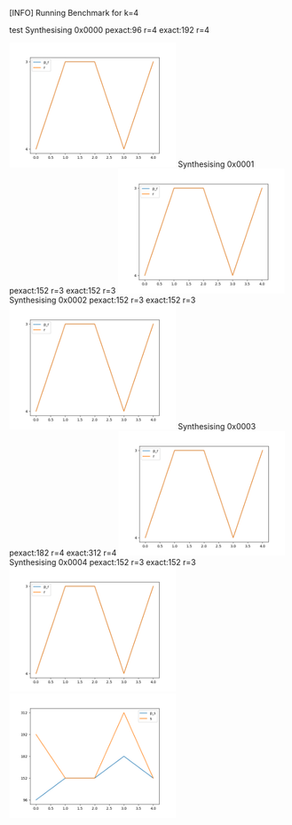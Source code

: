 [INFO] Running Benchmark for k=4

test
Synthesising 0x0000 pexact:96 r=4 exact:192 r=4

<img src=benchmark_r.png width=300 heigth=300>
Synthesising 0x0001 pexact:152 r=3 exact:152 r=3

<img src=benchmark_r.png width=300 heigth=300>
Synthesising 0x0002 pexact:152 r=3 exact:152 r=3

<img src=benchmark_r.png width=300 heigth=300>
Synthesising 0x0003 pexact:182 r=4 exact:312 r=4

<img src=benchmark_r.png width=300 heigth=300>
Synthesising 0x0004 pexact:152 r=3 exact:152 r=3

<img src=benchmark_r.png width=300 heigth=300>

<img src=benchmark_s.png width=300 heigth=300>


